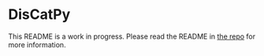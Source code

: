 # DisCatPy

This README is a work in progress. Please read the README in [the repo](https://github.com/EmreTech/DisCatPy) for more information.

